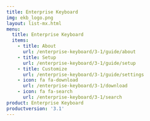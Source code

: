 ```yaml
---
title: Enterprise Keyboard
img: ekb_logo.png
layout: list-mx.html
menu:
  title: Enterprise Keyboard
  items:
    - title: About
      url: /enterprise-keyboard/3-1/guide/about
    - title: Setup
      url: /enterprise-keyboard/3-1/guide/setup
    - title: Customize
      url: /enterprise-keyboard/3-1/guide/settings
    - icon: fa fa-download
      url: /enterprise-keyboard/3-1/download
    - icon: fa fa-search
      url: /enterprise-keyboard/3-1/search
product: Enterprise Keyboard
productversion: '3.1'
---
```

